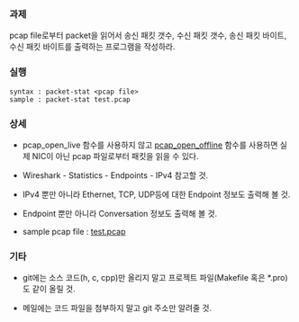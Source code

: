 ### 과제
pcap file로부터 packet을 읽어서 송신 패킷 갯수, 수신 패킷 갯수, 송신 패킷 바이트, 수신 패킷 바이트를 출력하는 프로그램을 작성하라.

### 실행
```
syntax : packet-stat <pcap file>
sample : packet-stat test.pcap
```

### 상세
* pcap_open_live 함수를 사용하지 않고 [pcap_open_offline](https://linux.die.net/man/3/pcap_open_offline) 함수를 사용하면 실제 NIC이 아닌 pcap 파일로부터 패킷을 읽을 수 있다.

* Wireshark - Statistics - Endpoints - IPv4 참고할 것.

* IPv4 뿐만 아니라 Ethernet, TCP, UDP등에 대한 Endpoint 정보도 출력해 볼 것.

* Endpoint 뿐만 아니라 Conversation 정보도 출력해 볼 것.

* sample pcap file : [test.pcap](test.pcap)

### 기타
* git에는 소스 코드(h, c, cpp)만 올리지 말고 프로젝트 파일(Makefile 혹은 *.pro)도 같이 올릴 것.

* 메일에는 코드 파일을 첨부하지 말고 git 주소만 알려줄 것.
